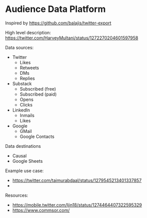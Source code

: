 # Audience Data Platform

Inspired by https://github.com/balajis/twitter-export

High level description: https://twitter.com/HarveyMultani/status/1272270204601597958

Data sources:

 - Twitter 
	 - Likes
	 - Retweets
	 - DMs
	 - Replies
 - Substack
	 - Subscribed (free)
	 - Subscribed (paid)
	 - Opens
	 - Clicks
 - LinkedIn
	 - Inmails
	 - Likes
 - Google
	 - GMail
	 - Google Contacts

Data destinations
 - Causal
 - Google Sheets

Example use case:
 - https://twitter.com/taimurabdaal/status/1279545213401337857
 - 

Resources:

 - https://mobile.twitter.com/ljin18/status/1274464407322595329
 - https://www.commsor.com/

<!--stackedit_data:
eyJoaXN0b3J5IjpbLTE5NDE4Njk1MDJdfQ==
-->